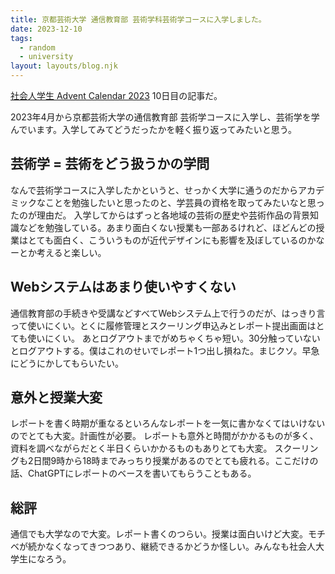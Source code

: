 ```yaml
---
title: 京都芸術大学 通信教育部 芸術学科芸術学コースに入学しました。
date: 2023-12-10
tags:
  - random
  - university
layout: layouts/blog.njk
---
```


[社会人学生 Advent Calendar 2023](https://adventar.org/calendars/9433) 10日目の記事だ。

2023年4月から京都芸術大学の通信教育部 芸術学コースに入学し、芸術学を学んでいます。入学してみてどうだったかを軽く振り返ってみたいと思う。

## 芸術学 = 芸術をどう扱うかの学問

なんで芸術学コースに入学したかというと、せっかく大学に通うのだからアカデミックなことを勉強したいと思ったのと、学芸員の資格を取ってみたいなと思ったのが理由だ。
入学してからはずっと各地域の芸術の歴史や芸術作品の背景知識などを勉強している。あまり面白くない授業も一部あるけれど、ほどんどの授業はとても面白く、こういうものが近代デザインにも影響を及ぼしているのかなーとか考えると楽しい。

## Webシステムはあまり使いやすくない

通信教育部の手続きや受講などすべてWebシステム上で行うのだが、はっきり言って使いにくい。とくに履修管理とスクーリング申込みとレポート提出画面はとても使いにくい。
あとログアウトまでがめちゃくちゃ短い。30分触っていないとログアウトする。僕はこれのせいでレポート1つ出し損ねた。まじクソ。早急にどうにかしてもらいたい。

## 意外と授業大変

レポートを書く時期が重なるといろんなレポートを一気に書かなくてはいけないのでとても大変。計画性が必要。
レポートも意外と時間がかかるものが多く、資料を調べながらだとく半日くらいかかるものもありとても大変。
スクーリングも2日間9時から18時までみっちり授業があるのでとても疲れる。ここだけの話、ChatGPTにレポートのベースを書いてもらうこともある。

## 総評

通信でも大学なので大変。レポート書くのつらい。授業は面白いけど大変。モチベが続かなくなってきつつあり、継続できるかどうか怪しい。みんなも社会人大学生になろう。

